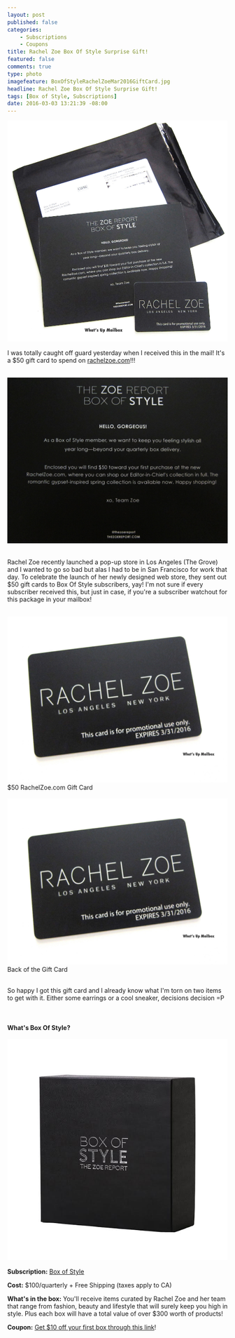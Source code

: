 ```yaml
---
layout: post
published: false
categories: 
    - Subscriptions
    - Coupons
title: Rachel Zoe Box Of Style Surprise Gift!
featured: false
comments: true
type: photo
imagefeature: BoxOfStyleRachelZoeMar2016GiftCard.jpg
headline: Rachel Zoe Box Of Style Surprise Gift!
tags: [Box of Style, Subscriptions]
date: 2016-03-03 13:21:39 -08:00
---
```


<center><a href="http://fbuy.me/cJCZ1" target="_blank">
<img src="/images/BoxOfStyleRachelZoeMar2016GiftCard.jpg" border="0" style="border:none;max-width:100%;" alt="Rachel Zoe Gift Card!" />
</a></center>

<p>I was totally caught off guard yesterday when I received this in the mail! It's a $50 gift card to spend on <a href="https://rachelzoe.com" target="_blank">rachelzoe.com</a>!!!</p>

<br>

<center><a href="http://fbuy.me/cJCZ1" target="_blank">
<img src="/images/BoxOfStyleRachelZoeMar2016GiftCard1.jpg" border="0" style="border:none;max-width:100%;" alt="Rachel Zoe Gift Card!" />
</a></center>

<br>

<p>Rachel Zoe recently launched a pop-up store in Los Angeles (The Grove) and I wanted to go so bad but alas I had to be in San Francisco for work that day. To celebrate the launch of her newly designed web store, they sent out $50 gift cards to Box Of Style subscribers, yay! I'm not sure if every subscriber received this, but just in case, if you're a subscriber watchout for this package in your mailbox!</p>

<br>

<center><a href="http://fbuy.me/cJCZ1" target="_blank">
<img src="/images/BoxOfStyleRachelZoeMar2016GiftCard2.jpg" border="0" style="border:none;max-width:100%;" alt="Rachel Zoe Gift Card!" />
</a></center>

<figcaption>$50 RachelZoe.com Gift Card</figcaption>

<br>

<center><a href="http://fbuy.me/cJCZ1" target="_blank">
<img src="/images/BoxOfStyleRachelZoeMar2016GiftCard2.jpg" border="0" style="border:none;max-width:100%;" alt="Rachel Zoe Gift Card!" />
</a></center>

<figcaption>Back of the Gift Card</figcaption>

<br>

<p>So happy I got this gift card and I already know what I'm torn on two items to get with it. Either some earrings or a cool sneaker, decisions decision =P</p>

<br>

<H4>What's Box Of Style?</H4>

<center><a href="http://fbuy.me/cJCZ1" target="_blank">
<img src="/images/box-of-style.jpg" border="0" style="border:none;max-width:100%;" alt="Rachel Zoe Box of Style" />
</a></center>
<p><b>Subscription:</b> <a href="http://fbuy.me/cJCZ1" target="_blank">Box of Style</a></p>
<p><b>Cost:</b> $100/quarterly + Free Shipping (taxes apply to CA)</p>
<p><b>What's in the box:</b> You'll receive items curated by Rachel Zoe and her team that range from fashion, beauty and lifestyle that will surely keep you high in style. Plus each box will have a total value of over $300 worth of products!</p>
<p><b>Coupon:</b> <a href="http://fbuy.me/cJCZ1" target="_blank">Get $10 off your first box through this link</a>!</p>
<br>
